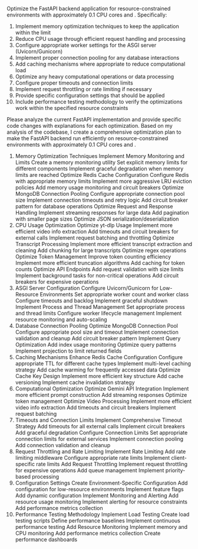 Optimize the FastAPI backend application for resource-constrained environments with approximately 0.1 CPU cores and . Specifically:

1. Implement memory optimization techniques to keep the application within the limit
2. Reduce CPU usage through efficient request handling and processing
3. Configure appropriate worker settings for the ASGI server (Uvicorn/Gunicorn)
4. Implement proper connection pooling for any database interactions
5. Add caching mechanisms where appropriate to reduce computational load
6. Optimize any heavy computational operations or data processing
7. Configure proper timeouts and connection limits
8. Implement request throttling or rate limiting if necessary
9. Provide specific configuration settings that should be applied
10. Include performance testing methodology to verify the optimizations work within the specified resource constraints

Please analyze the current FastAPI implementation and provide specific code changes with explanations for each optimization.
Based on my analysis of the codebase, I create a comprehensive optimization plan to make the FastAPI backend run efficiently on resource-constrained environments with approximately 0.1 CPU cores and .

1. Memory Optimization Techniques
   Implement Memory Monitoring and Limits
   Create a memory monitoring utility
   Set explicit memory limits for different components
   Implement graceful degradation when memory limits are reached
   Optimize Redis Cache Configuration
   Configure Redis with appropriate memory limits
   Implement more aggressive LRU eviction policies
   Add memory usage monitoring and circuit breakers
   Optimize MongoDB Connection Pooling
   Configure appropriate connection pool size
   Implement connection timeouts and retry logic
   Add circuit breaker pattern for database operations
   Optimize Request and Response Handling
   Implement streaming responses for large data
   Add pagination with smaller page sizes
   Optimize JSON serialization/deserialization
2. CPU Usage Optimization
   Optimize yt-dlp Usage
   Implement more efficient video info extraction
   Add timeouts and circuit breakers for external calls
   Implement request batching and throttling
   Optimize Transcript Processing
   Implement more efficient transcript extraction and cleaning
   Add chunking for large transcripts
   Optimize regex operations
   Optimize Token Management
   Improve token counting efficiency
   Implement more efficient truncation algorithms
   Add caching for token counts
   Optimize API Endpoints
   Add request validation with size limits
   Implement background tasks for non-critical operations
   Add circuit breakers for expensive operations
3. ASGI Server Configuration
   Configure Uvicorn/Gunicorn for Low-Resource Environments
   Set appropriate worker count and worker class
   Configure timeouts and backlog
   Implement graceful shutdown
   Implement Process and Thread Management
   Set appropriate process and thread limits
   Configure worker lifecycle management
   Implement resource monitoring and auto-scaling
4. Database Connection Pooling
   Optimize MongoDB Connection Pool
   Configure appropriate pool size and timeout
   Implement connection validation and cleanup
   Add circuit breaker pattern
   Implement Query Optimization
   Add index usage monitoring
   Optimize query patterns
   Implement projection to limit returned fields
5. Caching Mechanisms
   Enhance Redis Cache Configuration
   Configure appropriate TTL for different cache types
   Implement multi-level caching strategy
   Add cache warming for frequently accessed data
   Optimize Cache Key Design
   Implement more efficient key structure
   Add cache versioning
   Implement cache invalidation strategy
6. Computational Optimization
   Optimize Gemini API Integration
   Implement more efficient prompt construction
   Add streaming responses
   Optimize token management
   Optimize Video Processing
   Implement more efficient video info extraction
   Add timeouts and circuit breakers
   Implement request batching
7. Timeouts and Connection Limits
   Implement Comprehensive Timeout Strategy
   Add timeouts for all external calls
   Implement circuit breakers
   Add graceful degradation
   Configure Connection Limits
   Set appropriate connection limits for external services
   Implement connection pooling
   Add connection validation and cleanup
8. Request Throttling and Rate Limiting
   Implement Rate Limiting
   Add rate limiting middleware
   Configure appropriate rate limits
   Implement client-specific rate limits
   Add Request Throttling
   Implement request throttling for expensive operations
   Add queue management
   Implement priority-based processing
9. Configuration Settings
   Create Environment-Specific Configuration
   Add configuration for low-resource environments
   Implement feature flags
   Add dynamic configuration
   Implement Monitoring and Alerting
   Add resource usage monitoring
   Implement alerting for resource constraints
   Add performance metrics collection
10. Performance Testing Methodology
    Implement Load Testing
    Create load testing scripts
    Define performance baselines
    Implement continuous performance testing
    Add Resource Monitoring
    Implement memory and CPU monitoring
    Add performance metrics collection
    Create performance dashboards
